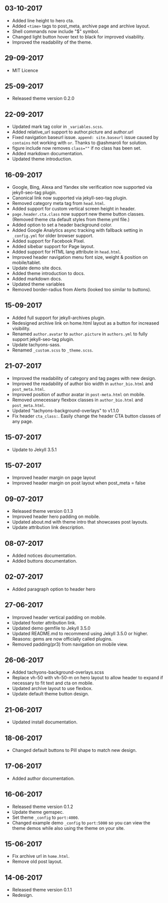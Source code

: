 ## 03-10-2017
- Added line height to hero cta.
- Added `<time>` tags to post_meta, archive page and archive layout. 
- Shell commands now include "$" symbol.
- Changed light button hover text to black for improved visability.
- Improved the readability of the theme.

## 29-09-2017
- MIT Licence

## 25-09-2017
- Released theme version 0.2.0

## 22-09-2017
- Updated mark tag color in `_variables.scss`.
- Added relative_url support to author.picture and author.url
- Fixed navigation baseurl issue. `append: site.baseurl` issue caused by `contains` not working with `or`. Thanks to @ashmaroli for solution.
- figure include now removes `class=""` if no class has been set.
- Added markdown documentation.
- Updated theme introduction.

## 16-09-2017
- Google, Bing, Alexa and Yandex site verification now supported via jekyll-seo-tag plugin.
- Canonical link now supported via jekyll-seo-tag plugin.
- Removed category meta tag from `head.html`.
- Added support for custom vertical screen height in header.
- `page.header.cta.class` now support new theme button classes. (Removed theme cta default styles from theme.yml file.)
- Added option to set a header background color.
- Added Google Analytics async tracking with fallback setting in `_config.yml` for older browser support.
- Added support for Facebook Pixel.
- Added sibebar support for Page layout.
- Added support for HTML lang attribute in `head.html`.
- Improved header navigation menu font size, weight & position on mobile/tablet.
- Update demo site docs.
- Added theme introduction to docs.
- Added markdown docs.
- Updated theme variables
- Removed border-radius from Alerts (looked too similar to buttons).

## 15-09-2017
- Added full support for jekyll-archives plugin.
- Redesigned archive link on home.html layout as a button for increased visibility.
- Renamed `author.avatar` to `author.picture` in `authors.yml` to fully support jekyll-seo-tag plugin.
- Update tachyons-sass.
- Renamed `_custom.scss` to `_theme.scss`.

## 21-07-2017
- Improved the readability of category and tag pages with new design.
- Improved the readability of author bio width in `author_bio.html` and `post_meta.html`.
- Improved position of author avatar in `post-meta.html` on mobile.
- Removed unnecessary flexbox classes in `author_bio.html` and `post_meta.html`.
- Updated "tachyons-background-overlays" to v1.1.0
- Fix header `cta_class:`. Easily change the header CTA button classes of any page.

## 15-07-2017
- Update to Jekyll 3.5.1

## 15-07-2017
- Improved header margin on page layout
- Improved header margin on post layout when post_meta = false

## 09-07-2017
- Released theme version 0.1.3
- Improved header hero padding on mobile.
- Updated about.md with theme intro that showcases post layouts.
- Update attribution link description.

## 08-07-2017
- Added notices documentation.
- Added buttons documentation.

## 02-07-2017
- Added paragraph option to header hero

## 27-06-2017
- Improved header vertical padding on mobile.
- Updated footer attribution link.
- Updated demo gemfile to Jekyll 3.5.0
- Updated README.md to recommend using Jekyll 3.5.0 or higher. Reasons: gems are now officially called plugins.
- Removed padding(pr3) from navigation on mobile view. 

## 26-06-2017
- Added tachyons-background-overlays.scss
- Replace vh-50 with vh-50-m on hero layout to allow header to expand if necessary to fit text and cta on mobile.
- Updated archive layout to use flexbox.
- Update default theme button design.

## 21-06-2017
- Updated install documentation.

## 18-06-2017
- Changed default buttons to Pill shape to match new design.

## 17-06-2017
- Added author documentation.

## 16-06-2017
- Released theme version 0.1.2
- Update theme gemspec.
- Set theme `_config` to `port:4000`.
- Changed example demo `_config` to `port:5000` so you can view the theme demos while also using the theme on your site.

## 15-06-2017
- Fix archive url in `home.html`.
- Remove old post layout.

## 14-06-2017
- Released theme version 0.1.1
- Redesign.
